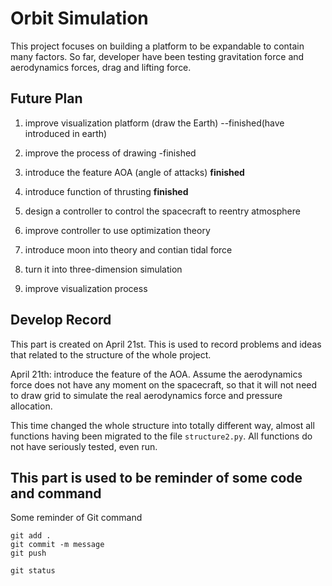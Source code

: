 # Orbit Simulation

This project focuses on building a platform to be expandable to contain many factors. So far, developer have been testing gravitation force and aerodynamics forces, drag and lifting force. 



## Future Plan

1. improve visualization platform (draw the Earth) --finished(have introduced in earth)

2. improve the process of drawing -finished

2. introduce the feature AOA (angle of attacks) **finished**
 
2. introduce function of thrusting **finished**

3. design a controller to control the spacecraft to reentry atmosphere

4. improve controller to use optimization theory

5. introduce moon into theory and contian tidal force

6. turn it into three-dimension simulation

7. improve visualization process


## Develop Record

This part is created on April 21st. This is used to record problems and ideas that related to the structure of the whole project.

April 21th:
introduce the feature of the AOA. Assume the aerodynamics force does not have any moment on the spacecraft, so that it will not need to draw grid to simulate the real aerodynamics force and pressure allocation.

This time changed the whole structure into totally different way, almost all functions having been migrated to the file `structure2.py`. All functions do not have seriously tested, even run.




## This part is used to be reminder of some code and command
Some reminder of Git command
```
git add .
git commit -m message
git push

git status
```